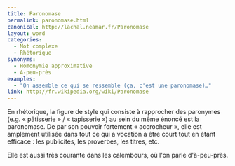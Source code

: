 ```yaml
---
title: Paronomase
permalink: paronomase.html
canonical: http://lachal.neamar.fr/Paronomase
layout: word
categories:
  - Mot complexe
  - Rhétorique
synonyms:
  - Homonymie approximative
  - A-peu-près
examples:
  - "On assemble ce qui se ressemble (ça, c'est une paronomase)…"
link: http://fr.wikipedia.org/wiki/Paronomase
---
```


En rhétorique, la figure de style qui consiste à rapprocher des paronymes (e.g. « pâtisserie » / « tapisserie ») au sein du même énoncé est la paronomase. De par son pouvoir fortement « accrocheur », elle est amplement utilisée dans tout ce qui a vocation à être court tout en étant efficace : les publicités, les proverbes, les titres, etc.

Elle est aussi très courante dans les calembours, où l'on parle d'à-peu-près.

